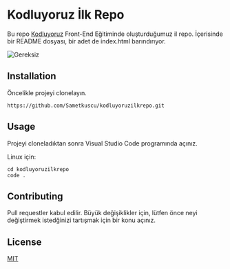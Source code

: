 # Kodluyoruz İlk Repo
Bu repo [Kodluyoruz](https://kodluyoruz.com) Front-End Eğitiminde oluşturduğumuz il repo. İçerisinde bir README dosyası, bir adet de index.html barındırıyor.


![Gereksiz](https://www.hizliresim.com/i2fokkk)


## Installation

Öncelikle projeyi clonelayın.

```
https://github.com/Sametkuscu/kodluyoruzilkrepo.git
```

## Usage
Projeyi cloneladıktan sonra Visual Studio Code programında açınız.

Linux için:

```
cd kodluyoruzilkrepo
code .
```

## Contributing
Pull requestler kabul edilir. Büyük değişiklikler için, lütfen önce neyi değiştirmek istedğinizi tartışmak için bir konu açınız.

## License
[MIT](https://choosealicense.com/licenses/mit/)
